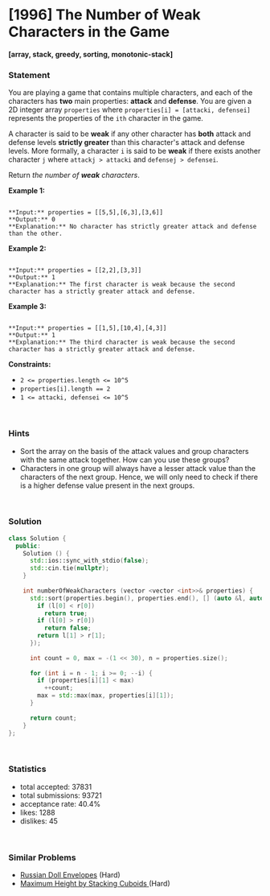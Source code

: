 # [1996] The Number of Weak Characters in the Game

**[array, stack, greedy, sorting, monotonic-stack]**

### Statement

You are playing a game that contains multiple characters, and each of the characters has **two** main properties: **attack** and **defense**. You are given a 2D integer array `properties` where `properties[i] = [attacki, defensei]` represents the properties of the `ith` character in the game.

A character is said to be **weak** if any other character has **both** attack and defense levels **strictly greater** than this character's attack and defense levels. More formally, a character `i` is said to be **weak** if there exists another character `j` where `attackj > attacki` and `defensej > defensei`.

Return *the number of **weak** characters*.


**Example 1:**

```

**Input:** properties = [[5,5],[6,3],[3,6]]
**Output:** 0
**Explanation:** No character has strictly greater attack and defense than the other.

```

**Example 2:**

```

**Input:** properties = [[2,2],[3,3]]
**Output:** 1
**Explanation:** The first character is weak because the second character has a strictly greater attack and defense.

```

**Example 3:**

```

**Input:** properties = [[1,5],[10,4],[4,3]]
**Output:** 1
**Explanation:** The third character is weak because the second character has a strictly greater attack and defense.

```

**Constraints:**
* `2 <= properties.length <= 10^5`
* `properties[i].length == 2`
* `1 <= attacki, defensei <= 10^5`


<br>

### Hints

- Sort the array on the basis of the attack values and group characters with the same attack together. How can you use these groups?
- Characters in one group will always have a lesser attack value than the characters of the next group. Hence, we will only need to check if there is a higher defense value present in the next groups.

<br>

### Solution

```cpp
class Solution {
  public:
    Solution () {
      std::ios::sync_with_stdio(false);
      std::cin.tie(nullptr);
    }
  
    int numberOfWeakCharacters (vector <vector <int>>& properties) {
      std::sort(properties.begin(), properties.end(), [] (auto &l, auto &r) {
        if (l[0] < r[0])
          return true;
        if (l[0] > r[0])
          return false;
        return l[1] > r[1];
      });
      
      int count = 0, max = -(1 << 30), n = properties.size();
      
      for (int i = n - 1; i >= 0; --i) {
        if (properties[i][1] < max)
          ++count;
        max = std::max(max, properties[i][1]);
      }
      
      return count;
    }
};
```

<br>

### Statistics

- total accepted: 37831
- total submissions: 93721
- acceptance rate: 40.4%
- likes: 1288
- dislikes: 45

<br>

### Similar Problems

- [Russian Doll Envelopes](https://leetcode.com/problems/russian-doll-envelopes) (Hard)
- [Maximum Height by Stacking Cuboids ](https://leetcode.com/problems/maximum-height-by-stacking-cuboids) (Hard)
